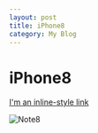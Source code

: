 ```yaml
---
layout: post
title: iPhone8
category: My Blog
---
```


# iPhone8

[I'm an inline-style link](http://www.thaimobilecenter.com/news-2557/iphone-8.asp)



![Note8](http://thaimobilecenter.com/home/img_stock/201795_63610.jpg)
